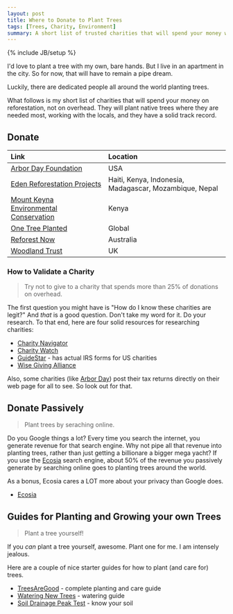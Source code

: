 ```yaml
---
layout: post
title: Where to Donate to Plant Trees
tags: [Trees, Charity, Environment]
summary: A short list of trusted charities that will spend your money wisely.
---
```

{% include JB/setup %}

I'd love to plant a tree with my own, bare hands. But I live in an apartment in the city. So for now, that will have to remain a pipe dream.

Luckily, there are dedicated people all around the world planting trees.

What follows is my short list of charities that will spend your money on reforestation, not on overhead. They will plant native trees where they are needed  most, working with the locals, and they have a solid track record.


## Donate

Link | Location
:--- | :-------
[Arbor Day Foundation](https://www.arborday.org/) | USA
[Eden Reforestation Projects](https://edenprojects.org/) | Haiti, Kenya, Indonesia, Madagascar, Mozambique, Nepal
[Mount Keyna Environmental Conservation](https://mount-kenya-environmental-conservation.org/) | Kenya
[One Tree Planted](https://onetreeplanted.org/pages/regions) | Global
[Reforest Now](https://www.reforestnow.org.au/) | Australia
[Woodland Trust](https://www.woodlandtrust.org.uk/support-us/give/donations/) | UK


### How to Validate a Charity

> Try not to give to a charity that spends more than 25% of donations on overhead.

The first question you might have is "How do I know these charities are legit?"  And *that* is a good question. Don't take my word for it. Do your research. To that end, here are four solid resources for researching charities:

* [Charity Navigator](https://www.charitynavigator.org/)
* [Charity Watch](https://www.charitywatch.org/)
* [GuideStar](https://www.guidestar.org/) - has actual IRS forms for US charities
* [Wise Giving Alliance](https://www.give.org/)

Also, some charities (like [Arbor Day](https://www.arborday.org/generalinfo/990/)) post their tax returns directly on their web page for all to see. So look out for that.


## Donate Passively

> Plant trees by seraching online.

Do you Google things a lot? Every time you search the internet, you generate revenue for that search engine. Why not pipe all that revenue into planting trees, rather than just getting a billionare a bigger mega yacht? If you use the [Ecosia](https://www.ecosia.org/) search engine, about 50% of the revenue you passively generate by searching online goes to planting trees around the world.

As a bonus, Ecosia cares a LOT more about your privacy than Google does.

* [Ecosia](https://www.ecosia.org/)


## Guides for Planting and Growing your own Trees

> Plant a tree yourself!

If you *can* plant a tree yourself, awesome. Plant one for me. I am intensely jealous.

Here are a couple of nice starter guides for how to plant (and care for) trees.

* [TreesAreGood](https://www.treesaregood.org/treeowner) - complete planting and care guide
* [Watering New Trees](https://extension.umn.edu/planting-and-growing-guides/watering-newly-planted-trees-and-shrubs) - watering guide
* [Soil Drainage Peak Test](https://i.imgur.com/2KiPHab.jpg) - know your soil
